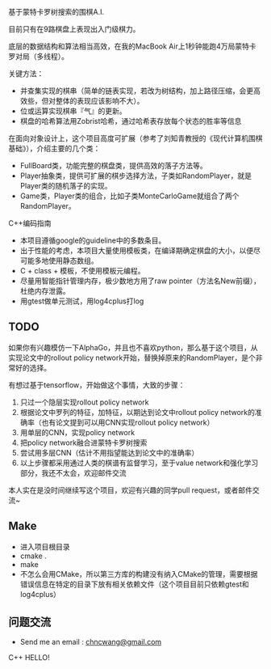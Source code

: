 基于蒙特卡罗树搜索的围棋A.I.

目前只有在9路棋盘上表现出入门级棋力。

底层的数据结构和算法相当高效，在我的MacBook Air上1秒钟能跑4万局蒙特卡罗对局（多线程）。

关键方法：

* 并查集实现的棋串（简单的链表实现，若改为树结构，加上路径压缩，会更高效些，但对整体的表现应该影响不大）。
* 位或运算实现棋串『气』的更新。
* 棋盘的哈希算法用Zobrist哈希，通过哈希表存放每个状态的胜率等信息

在面向对象设计上，这个项目高度可扩展（参考了刘知青教授的《现代计算机围棋基础》），介绍主要的几个类：

* FullBoard类，功能完整的棋盘类，提供高效的落子方法等。
* Player抽象类，提供可扩展的棋步选择方法，子类如RandomPlayer，就是Player类的随机落子的实现。
* Game类，Player类的组合，比如子类MonteCarloGame就组合了两个RandomPlayer。

C++编码指南

* 本项目遵循google的guideline中的多数条目。
* 出于性能的考虑，本项目大量使用模板类，在编译期确定棋盘的大小，以便尽可能多地使用静态数组。
* C + class + 模板，不使用模板元编程。
* 尽量用智能指针管理内存，极少数地方用了raw pointer（方法名New前缀），杜绝内存泄露。
* 用gtest做单元测试，用log4cplus打log

## TODO
如果你有兴趣模仿一下AlphaGo，并且也不喜欢python，那么基于这个项目，从实现论文中的rollout policy network开始，替换掉原来的RandomPlayer，是个非常好的选择。

有想过基于tensorflow，开始做这个事情，大致的步骤：
1. 只过一个隐层实现rollout policy network
2. 根据论文中罗列的特征，加特征，以期达到论文中rollout policy network的准确率（也有论文提到可以用CNN实现rollout policy network）
3. 用单层的CNN，实现policy network
4. 把policy network融合进蒙特卡罗树搜索
5. 尝试用多层CNN（估计不用指望能达到论文中的准确率）
6. 以上步骤都采用通过人类的棋谱有监督学习，至于value network和强化学习部分，我还不太会，欢迎邮件交流

本人实在是没时间继续写这个项目，欢迎有兴趣的同学pull request，或者邮件交流~

## Make
* 进入项目根目录
* cmake .
* make
* 不怎么会用CMake，所以第三方库的构建没有纳入CMake的管理，需要根据错误信息在特定的目录下放有相关依赖文件（这个项目目前只依赖gtest和log4cplus）

## 问题交流
* Send me an email : chncwang@gmail.com

C++ HELLO!
